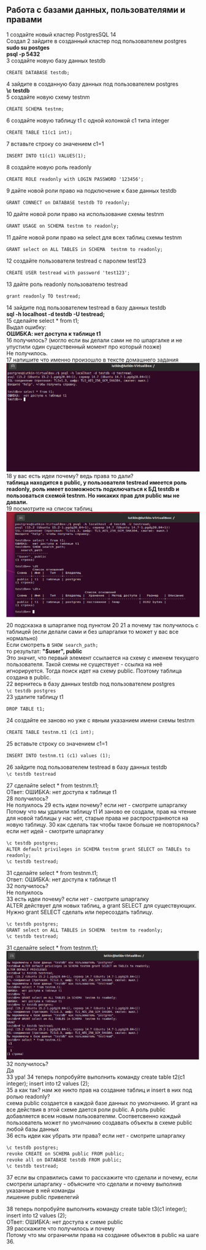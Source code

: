 ## **Работа с базами данных, пользователями и правами**

1 создайте новый кластер PostgresSQL 14</br>
Создал
2 зайдите в созданный кластер под пользователем postgres</br>
**sudo su postges</br>
psql -p 5432**</br>
3 создайте новую базу данных testdb</br>
```postgres 
CREATE DATABASE testdb;
```
4 зайдите в созданную базу данных под пользователем postgres</br>
**\c testdb**</br>
5 создайте новую схему testnm
```postgres
CREATE SCHEMA testnm;
```
6 создайте новую таблицу t1 с одной колонкой c1 типа integer
```postgres
CREATE TABLE t1(c1 int);
```
7 вставьте строку со значением c1=1
```postgres
INSERT INTO t1(c1) VALUES(1);
```
8 создайте новую роль readonly
```postgres
CREATE ROLE readonly with LOGIN PASSWORD '123456';
```
9 дайте новой роли право на подключение к базе данных testdb
```postgres
GRANT CONNECT on DATABASE testdb TO readonly;
```
10 дайте новой роли право на использование схемы testnm
```postgres
GRANT USAGE on SCHEMA testnm to readonly;
```
11 дайте новой роли право на select для всех таблиц схемы testnm
```postgres
GRANT select on ALL TABLES in SCHEMA  testnm to readonly;
```
12 создайте пользователя testread с паролем test123
```postgres
CREATE USER testread with password 'test123';
```
13 дайте роль readonly пользователю testread
```postgres
grant readonly TO testread;
```
14 зайдите под пользователем testread в базу данных testdb</br>
**sql -h localhost -d testdb -U testread;**</br>
15 сделайте select * from t1;</br>
Выдал ошибку:</br>
**ОШИБКА:  нет доступа к таблице t1**</br>
16 получилось? (могло если вы делали сами не по шпаргалке и не упустили один существенный момент про который позже)</br>
Не получилось.</br>
17 напишите что именно произошло в тексте домашнего задания</br>
![Inst](scrin_7/conn.png) 
18 у вас есть идеи почему? ведь права то дали?</br>
**таблица находится в public, у пользователя testread имеется роль readonly, роль имеет возможность подключаться к БД testdb и пользоваться схемой testnm. Но никаких прав для public мы не давали.**</br>
19 посмотрите на список таблиц
![Inst](scrin_7/dt.png) 
20 подсказка в шпаргалке под пунктом 20
21 а почему так получилось с таблицей (если делали сами и без шпаргалки то может у вас все нормально)</br>
Если смотреть в ```SHOW search_path;```</br>
то результат: **"$user", public**</br>
Это значит, что первый элемент ссылается на схему с именем текущего пользователя. Такой схемы не существует - ссылка на неё игнорируется. Тогда поиск идет на схему public. Поэтому таблица создана в public.</br>
22 вернитесь в базу данных testdb под пользователем postgres</br>
```\c testdb postgres```</br>
23 удалите таблицу t1
```postgres
DROP TABLE t1;
```
24 создайте ее заново но уже с явным указанием имени схемы testnm
```postgres
CREATE TABLE testnm.t1 (c1 int);
```
25 вставьте строку со значением c1=1
```postgres
INSERT INTO testnm.t1 (c1) values (1);
```
26 зайдите под пользователем testread в базу данных testdb</br>
```\c testdb testread```</br>

27 сделайте select * from testnm.t1;</br>
ОТвет: ОШИБКА:  нет доступа к таблице t1</br>
28 получилось?</br>
Не полуилось
29 есть идеи почему? если нет - смотрите шпаргалку</br>
Потому что мы удалили таблицу t1 И заново ее создали, прав на чтение для новой таблицы у нас нет, старые права не распространяются на новую таблицу.
30 как сделать так чтобы такое больше не повторялось? если нет идей - смотрите шпаргалку
```postgres
\c testdb postgres; 
ALTER default privileges in SCHEMA testnm grant SELECT on TABLEs to readonly; 
\c testdb testread;
```
31 сделайте select * from testnm.t1;<br>
Ответ: ОШИБКА:  нет доступа к таблице t1</br>
32 получилось?</br>
Не полуилось</br>
33 есть идеи почему? если нет - смотрите шпаргалку</br>
ALTER действует для новых таблиц, а grant SELECT для существующих. Нужно grant SELECT сделать или пересоздать таблицу. </br>
```postgres
\c testdb postgres; 
GRANT select on ALL TABLES in SCHEMA  testnm to readonly;
\c testdb testread;
```
31 сделайте select * from testnm.t1;</br>
![Inst](scrin_7/tab_new.png) 
32 получилось?</br>
Да</br>
33 ура!
34 теперь попробуйте выполнить команду create table t2(c1 integer); insert into t2 values (2);</br>
35 а как так? нам же никто прав на создание таблиц и insert в них под ролью readonly?</br>
схема public создается в каждой базе данных по умолчанию. И grant на все действия в этой схеме дается роли public. А роль public добавляется всем новым пользователям. Соответсвенно каждый пользователь может по умолчанию создавать объекты в схеме public любой базы данных</br>
36 есть идеи как убрать эти права? если нет - смотрите шпаргалку</br>
```postgres
\c testdb postgres; 
revoke CREATE on SCHEMA public FROM public; 
revoke all on DATABASE testdb FROM public; 
\c testdb testread; 
```
37 если вы справились сами то расскажите что сделали и почему, если смотрели шпаргалку - объясните что сделали и почему выполнив указанные в ней команды</br>
 лишение public привелегий 

38 теперь попробуйте выполнить команду create table t3(c1 integer); insert into t2 values (2);</br>
ОТвет: ОШИБКА:  нет доступа к схеме public</br>
39 расскажите что получилось и почему</br>
Потому что мы ограничили права на создание объектов в public на шаге 36.